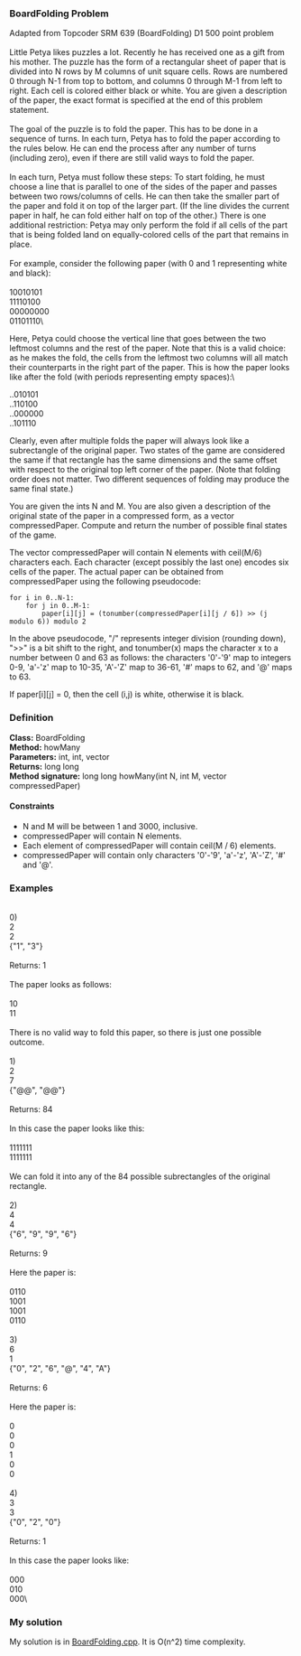 ### BoardFolding Problem
Adapted from Topcoder SRM 639 (BoardFolding) D1 500 point problem\
\
Little Petya likes puzzles a lot. Recently he has received one as a gift from his mother. The puzzle has the form of a rectangular sheet of paper that is divided into N rows by M columns of unit square cells. Rows are numbered 0 through N-1 from top to bottom, and columns 0 through M-1 from left to right. Each cell is colored either black or white. You are given a description of the paper, the exact format is specified at the end of this problem statement.\
\
The goal of the puzzle is to fold the paper. This has to be done in a sequence of turns. In each turn, Petya has to fold the paper according to the rules below. He can end the process after any number of turns (including zero), even if there are still valid ways to fold the paper.\
\
In each turn, Petya must follow these steps: To start folding, he must choose a line that is parallel to one of the sides of the paper and passes between two rows/columns of cells. He can then take the smaller part of the paper and fold it on top of the larger part. (If the line divides the current paper in half, he can fold either half on top of the other.) There is one additional restriction: Petya may only perform the fold if all cells of the part that is being folded land on equally-colored cells of the part that remains in place.\
\
For example, consider the following paper (with 0 and 1 representing white and black):\
\
10010101\
11110100\
00000000\
01101110\

Here, Petya could choose the vertical line that goes between the two leftmost columns and the rest of the paper. Note that this is a valid choice: as he makes the fold, the cells from the leftmost two columns will all match their counterparts in the right part of the paper. This is how the paper looks like after the fold (with periods representing empty spaces):\

..010101\
..110100\
..000000\
..101110

Clearly, even after multiple folds the paper will always look like a subrectangle of the original paper. Two states of the game are considered the same if that rectangle has the same dimensions and the same offset with respect to the original top left corner of the paper. (Note that folding order does not matter. Two different sequences of folding may produce the same final state.)

You are given the ints N and M. You are also given a description of the original state of the paper in a compressed form, as a vector <string> compressedPaper. Compute and return the number of possible final states of the game.

The vector <string> compressedPaper will contain N elements with ceil(M/6) characters each. Each character (except possibly the last one) encodes six cells of the paper. The actual paper can be obtained from compressedPaper using the following pseudocode:

```
for i in 0..N-1:
    for j in 0..M-1:
        paper[i][j] = (tonumber(compressedPaper[i][j / 6]) >> (j modulo 6)) modulo 2
```
 
In the above pseudocode, "/" represents integer division (rounding down), ">>" is a bit shift to the right, and tonumber(x) maps the character x to a number between 0 and 63 as follows: the characters '0'-'9' map to integers 0-9, 'a'-'z' map to 10-35, 'A'-'Z' map to 36-61, '#' maps to 62, and '@' maps to 63.

If paper[i][j] = 0, then the cell (i,j) is white, otherwise it is black.

### Definition
**Class:** BoardFolding\
**Method:** howMany\
**Parameters:** int, int, vector <string>\
**Returns:** long long \
**Method signature:** long long howMany(int N, int M, vector <string> compressedPaper)

#### Constraints
- N and M will be between 1 and 3000, inclusive.
- compressedPaper will contain N elements.
- Each element of compressedPaper will contain ceil(M / 6) elements.
- compressedPaper will contain only characters '0'-'9', 'a'-'z', 'A'-'Z', '#' and '@'.

### Examples
\
0)\
2\
2\
{"1", "3"}\
\
Returns: 1\
\
The paper looks as follows:\
\
10\
11\
\
There is no valid way to fold this paper, so there is just one possible outcome.\
\
1)\
2\
7\
{"@@", "@@"}\
\
Returns: 84\
\
In this case the paper looks like this:\
\
1111111\
1111111\
\
We can fold it into any of the 84 possible subrectangles of the original rectangle.\
\
2)\
4\
4\
{"6", "9", "9", "6"}\
\
Returns: 9\
\
Here the paper is:\
\
0110\
1001\
1001\
0110\
\
3)\
6\
1\
{"0", "2", "6", "@", "4", "A"}\
\
Returns: 6\
\
Here the paper is:\
\
0\
0\
0\
1\
0\
0\
\
4)\
3\
3\
{"0", "2", "0"}\
\
Returns: 1\
\
In this case the paper looks like:\
\
000\
010\
000\

### My solution
My solution is in [BoardFolding.cpp](https://github.com/EvanEzell/Topcoder/blob/master/BoardFolding/BoardFolding.cpp). It is O(n^2) time complexity.
